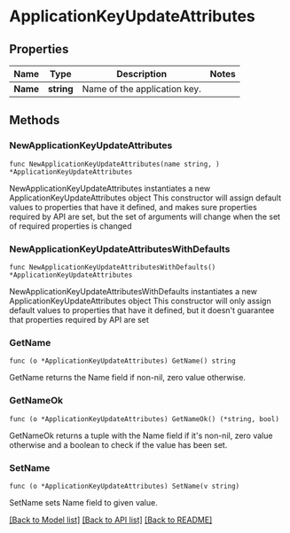 # ApplicationKeyUpdateAttributes

## Properties

Name | Type | Description | Notes
------------ | ------------- | ------------- | -------------
**Name** | **string** | Name of the application key. | 

## Methods

### NewApplicationKeyUpdateAttributes

`func NewApplicationKeyUpdateAttributes(name string, ) *ApplicationKeyUpdateAttributes`

NewApplicationKeyUpdateAttributes instantiates a new ApplicationKeyUpdateAttributes object
This constructor will assign default values to properties that have it defined,
and makes sure properties required by API are set, but the set of arguments
will change when the set of required properties is changed

### NewApplicationKeyUpdateAttributesWithDefaults

`func NewApplicationKeyUpdateAttributesWithDefaults() *ApplicationKeyUpdateAttributes`

NewApplicationKeyUpdateAttributesWithDefaults instantiates a new ApplicationKeyUpdateAttributes object
This constructor will only assign default values to properties that have it defined,
but it doesn't guarantee that properties required by API are set

### GetName

`func (o *ApplicationKeyUpdateAttributes) GetName() string`

GetName returns the Name field if non-nil, zero value otherwise.

### GetNameOk

`func (o *ApplicationKeyUpdateAttributes) GetNameOk() (*string, bool)`

GetNameOk returns a tuple with the Name field if it's non-nil, zero value otherwise
and a boolean to check if the value has been set.

### SetName

`func (o *ApplicationKeyUpdateAttributes) SetName(v string)`

SetName sets Name field to given value.



[[Back to Model list]](../README.md#documentation-for-models) [[Back to API list]](../README.md#documentation-for-api-endpoints) [[Back to README]](../README.md)


